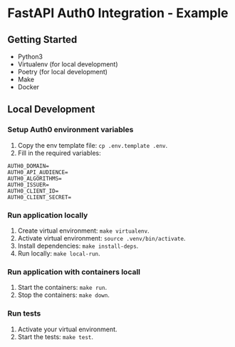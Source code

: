 # FastAPI Auth0 Integration - Example

## Getting Started

-   Python3
-   Virtualenv (for local development)
-   Poetry (for local development)
-   Make
-   Docker

## Local Development

### Setup Auth0 environment variables

1. Copy the env template file: `cp .env.template .env`.
2. Fill in the required variables:

```
AUTH0_DOMAIN=
AUTH0_API_AUDIENCE=
AUTH0_ALGORITHMS=
AUTH0_ISSUER=
AUTH0_CLIENT_ID=
AUTH0_CLIENT_SECRET=
```

### Run application locally

1. Create virtual environment: `make virtualenv`.
2. Activate virtual environment: `source .venv/bin/activate`.
3. Install dependencies: `make install-deps`.
4. Run locally: `make local-run`.

### Run application with containers locall

1. Start the containers: `make run`.
2. Stop the containers: `make down`.

### Run tests

1. Activate your virtual environment.
2. Start the tests: `make test`.
